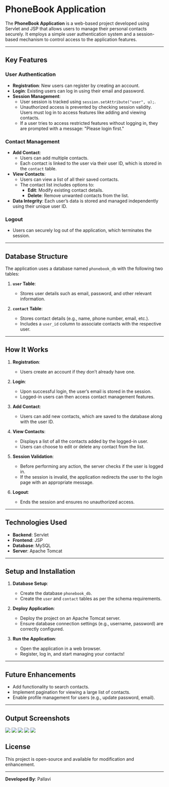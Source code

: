 
# PhoneBook Application

The **PhoneBook Application** is a web-based project developed using Servlet and JSP that allows users to manage their personal contacts securely. It employs a simple user authentication system and a session-based mechanism to control access to the application features.

---

## Key Features

### User Authentication
- **Registration**: New users can register by creating an account.
- **Login**: Existing users can log in using their email and password.
- **Session Management**: 
  - User session is tracked using `session.setAttribute("user", u);`.
  - Unauthorized access is prevented by checking session validity. Users must log in to access features like adding and viewing contacts.
  - If a user tries to access restricted features without logging in, they are prompted with a message: "Please login first."

### Contact Management
- **Add Contact**: 
  - Users can add multiple contacts.
  - Each contact is linked to the user via their user ID, which is stored in the `contact` table.
- **View Contacts**:
  - Users can view a list of all their saved contacts.
  - The contact list includes options to:
    - **Edit**: Modify existing contact details.
    - **Delete**: Remove unwanted contacts from the list.
- **Data Integrity**: Each user’s data is stored and managed independently using their unique user ID.

### Logout
- Users can securely log out of the application, which terminates the session.

---

## Database Structure

The application uses a database named `phonebook_db` with the following two tables:

1. **`user` Table**:
   - Stores user details such as email, password, and other relevant information.

2. **`contact` Table**:
   - Stores contact details (e.g., name, phone number, email, etc.).
   - Includes a `user_id` column to associate contacts with the respective user.

---

## How It Works

1. **Registration**:
   - Users create an account if they don’t already have one.

2. **Login**:
   - Upon successful login, the user’s email is stored in the session.
   - Logged-in users can then access contact management features.

3. **Add Contact**:
   - Users can add new contacts, which are saved to the database along with the user ID.

4. **View Contacts**:
   - Displays a list of all the contacts added by the logged-in user.
   - Users can choose to edit or delete any contact from the list.

5. **Session Validation**:
   - Before performing any action, the server checks if the user is logged in.
   - If the session is invalid, the application redirects the user to the login page with an appropriate message.

6. **Logout**:
   - Ends the session and ensures no unauthorized access.

---

## Technologies Used

- **Backend**: Servlet
- **Frontend**: JSP
- **Database**: MySQL
- **Server**: Apache Tomcat

---

## Setup and Installation

1. **Database Setup**:
   - Create the database `phonebook_db`.
   - Create the `user` and `contact` tables as per the schema requirements.

2. **Deploy Application**:
   - Deploy the project on an Apache Tomcat server.
   - Ensure database connection settings (e.g., username, password) are correctly configured.

3. **Run the Application**:
   - Open the application in a web browser.
   - Register, log in, and start managing your contacts!

---

## Future Enhancements

- Add functionality to search contacts.
- Implement pagination for viewing a large list of contacts.
- Enable profile management for users (e.g., update password, email).

---
## Output Screenshots

<img src="https://github.com/ArcherInfotechInhouseTraining/Java-Training-Batch1/blob/main/Pallavi/Advance_Java/practicle/jsp/phonebook_jspProject/output/addContact.png">

<img src="https://github.com/ArcherInfotechInhouseTraining/Java-Training-Batch1/blob/main/Pallavi/Advance_Java/practicle/jsp/phonebook_jspProject/output/homePage.png">

<img src="https://github.com/ArcherInfotechInhouseTraining/Java-Training-Batch1/blob/main/Pallavi/Advance_Java/practicle/jsp/phonebook_jspProject/output/login.png">

<img src="https://github.com/ArcherInfotechInhouseTraining/Java-Training-Batch1/blob/main/Pallavi/Advance_Java/practicle/jsp/phonebook_jspProject/output/register.png">

<img src="https://github.com/ArcherInfotechInhouseTraining/Java-Training-Batch1/blob/main/Pallavi/Advance_Java/practicle/jsp/phonebook_jspProject/output/viewContact.png">

## License

This project is open-source and available for modification and enhancement.

---

**Developed By**: Pallavi
